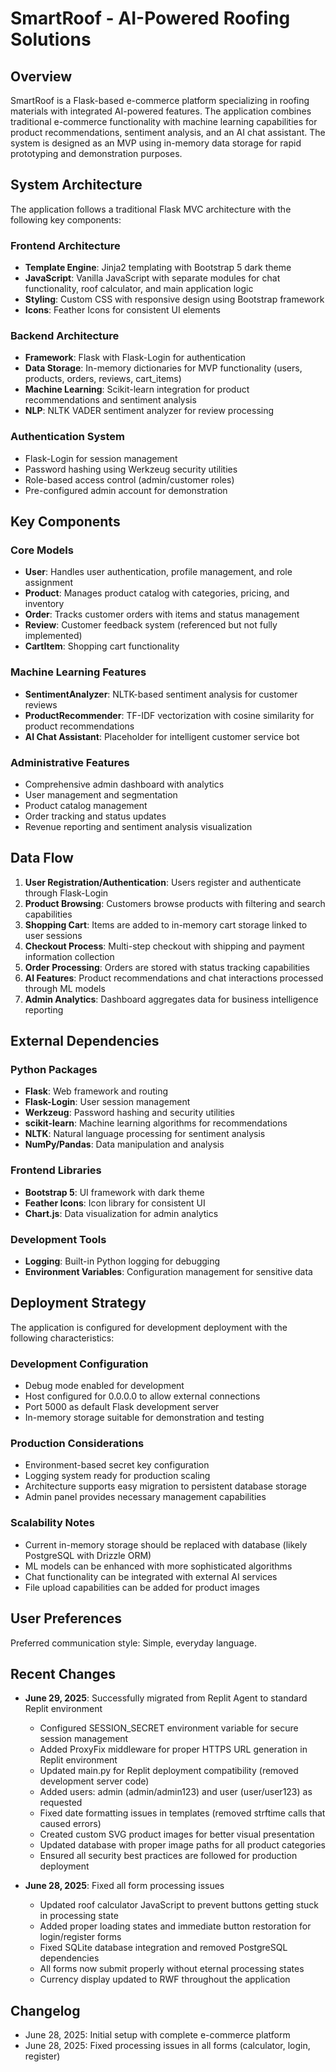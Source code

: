 # SmartRoof - AI-Powered Roofing Solutions

## Overview

SmartRoof is a Flask-based e-commerce platform specializing in roofing materials with integrated AI-powered features. The application combines traditional e-commerce functionality with machine learning capabilities for product recommendations, sentiment analysis, and an AI chat assistant. The system is designed as an MVP using in-memory data storage for rapid prototyping and demonstration purposes.

## System Architecture

The application follows a traditional Flask MVC architecture with the following key components:

### Frontend Architecture
- **Template Engine**: Jinja2 templating with Bootstrap 5 dark theme
- **JavaScript**: Vanilla JavaScript with separate modules for chat functionality, roof calculator, and main application logic
- **Styling**: Custom CSS with responsive design using Bootstrap framework
- **Icons**: Feather Icons for consistent UI elements

### Backend Architecture
- **Framework**: Flask with Flask-Login for authentication
- **Data Storage**: In-memory dictionaries for MVP functionality (users, products, orders, reviews, cart_items)
- **Machine Learning**: Scikit-learn integration for product recommendations and sentiment analysis
- **NLP**: NLTK VADER sentiment analyzer for review processing

### Authentication System
- Flask-Login for session management
- Password hashing using Werkzeug security utilities
- Role-based access control (admin/customer roles)
- Pre-configured admin account for demonstration

## Key Components

### Core Models
- **User**: Handles user authentication, profile management, and role assignment
- **Product**: Manages product catalog with categories, pricing, and inventory
- **Order**: Tracks customer orders with items and status management
- **Review**: Customer feedback system (referenced but not fully implemented)
- **CartItem**: Shopping cart functionality

### Machine Learning Features
- **SentimentAnalyzer**: NLTK-based sentiment analysis for customer reviews
- **ProductRecommender**: TF-IDF vectorization with cosine similarity for product recommendations
- **AI Chat Assistant**: Placeholder for intelligent customer service bot

### Administrative Features
- Comprehensive admin dashboard with analytics
- User management and segmentation
- Product catalog management
- Order tracking and status updates
- Revenue reporting and sentiment analysis visualization

## Data Flow

1. **User Registration/Authentication**: Users register and authenticate through Flask-Login
2. **Product Browsing**: Customers browse products with filtering and search capabilities
3. **Shopping Cart**: Items are added to in-memory cart storage linked to user sessions
4. **Checkout Process**: Multi-step checkout with shipping and payment information collection
5. **Order Processing**: Orders are stored with status tracking capabilities
6. **AI Features**: Product recommendations and chat interactions processed through ML models
7. **Admin Analytics**: Dashboard aggregates data for business intelligence reporting

## External Dependencies

### Python Packages
- **Flask**: Web framework and routing
- **Flask-Login**: User session management
- **Werkzeug**: Password hashing and security utilities
- **scikit-learn**: Machine learning algorithms for recommendations
- **NLTK**: Natural language processing for sentiment analysis
- **NumPy/Pandas**: Data manipulation and analysis

### Frontend Libraries
- **Bootstrap 5**: UI framework with dark theme
- **Feather Icons**: Icon library for consistent UI
- **Chart.js**: Data visualization for admin analytics

### Development Tools
- **Logging**: Built-in Python logging for debugging
- **Environment Variables**: Configuration management for sensitive data

## Deployment Strategy

The application is configured for development deployment with the following characteristics:

### Development Configuration
- Debug mode enabled for development
- Host configured for 0.0.0.0 to allow external connections
- Port 5000 as default Flask development server
- In-memory storage suitable for demonstration and testing

### Production Considerations
- Environment-based secret key configuration
- Logging system ready for production scaling
- Architecture supports easy migration to persistent database storage
- Admin panel provides necessary management capabilities

### Scalability Notes
- Current in-memory storage should be replaced with database (likely PostgreSQL with Drizzle ORM)
- ML models can be enhanced with more sophisticated algorithms
- Chat functionality can be integrated with external AI services
- File upload capabilities can be added for product images

## User Preferences

Preferred communication style: Simple, everyday language.

## Recent Changes

- **June 29, 2025**: Successfully migrated from Replit Agent to standard Replit environment
  - Configured SESSION_SECRET environment variable for secure session management
  - Added ProxyFix middleware for proper HTTPS URL generation in Replit environment
  - Updated main.py for Replit deployment compatibility (removed development server code)
  - Added users: admin (admin/admin123) and user (user/user123) as requested
  - Fixed date formatting issues in templates (removed strftime calls that caused errors)
  - Created custom SVG product images for better visual presentation
  - Updated database with proper image paths for all product categories
  - Ensured all security best practices are followed for production deployment

- **June 28, 2025**: Fixed all form processing issues
  - Updated roof calculator JavaScript to prevent buttons getting stuck in processing state
  - Added proper loading states and immediate button restoration for login/register forms  
  - Fixed SQLite database integration and removed PostgreSQL dependencies
  - All forms now submit properly without eternal processing states
  - Currency display updated to RWF throughout the application

## Changelog

- June 28, 2025: Initial setup with complete e-commerce platform
- June 28, 2025: Fixed processing issues in all forms (calculator, login, register)